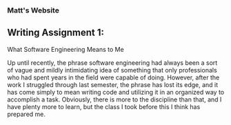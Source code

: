 ### Matt's Website


## Writing Assignment 1:
What Software Engineering Means to Me

Up until recently, the phrase software engineering had always been a sort of vague and mildly intimidating idea of something that only 
professionals who had spent years in the field were capable of doing. However, after the work I struggled through last semester, the 
phrase has lost its edge, and it has come simply to mean writing code and utilizing it in an organized way to accomplish a task. 
Obviously, there is more to the discipline than that, and I have plenty more to learn, but the class I took before this I think has 
prepared me. 















